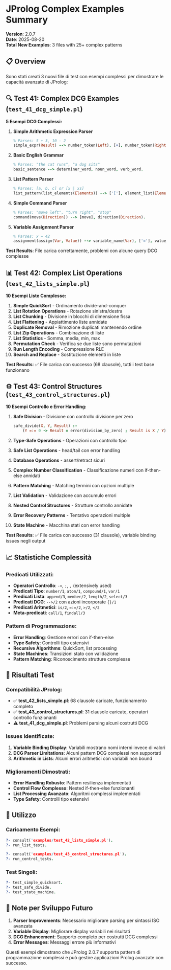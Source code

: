 # JProlog Complex Examples Summary

**Version**: 2.0.7  
**Date**: 2025-08-20  
**Total New Examples**: 3 files with 25+ complex patterns

## 📋 Overview

Sono stati creati 3 nuovi file di test con esempi complessi per dimostrare le capacità avanzate di JProlog:

## 🔍 Test 41: Complex DCG Examples (`test_41_dcg_simple.pl`)

**5 Esempi DCG Complessi:**

1. **Simple Arithmetic Expression Parser**
   ```prolog
   % Parses: 5 + 3, 10 - 2
   simple_expr(Result) --> number_token(Left), [+], number_token(Right), { Result is Left + Right }.
   ```

2. **Basic English Grammar**
   ```prolog
   % Parses: "the cat runs", "a dog sits"  
   basic_sentence --> determiner_word, noun_word, verb_word.
   ```

3. **List Pattern Parser**
   ```prolog
   % Parses: [a, b, c] or [x | xs]
   list_pattern(list_elements(Elements)) --> ['['], element_list(Elements), [']'].
   ```

4. **Simple Command Parser**
   ```prolog
   % Parses: "move left", "turn right", "stop"
   command(move(Direction)) --> [move], direction(Direction).
   ```

5. **Variable Assignment Parser**
   ```prolog
   % Parses: x = 42
   assignment(assign(Var, Value)) --> variable_name(Var), ['='], value_expr(Value).
   ```

**Test Results**: File carica correttamente, problemi con alcune query DCG complesse

## 📊 Test 42: Complex List Operations (`test_42_lists_simple.pl`)

**10 Esempi Liste Complesse:**

1. **Simple QuickSort** - Ordinamento divide-and-conquer
2. **List Rotation Operations** - Rotazione sinistra/destra  
3. **List Chunking** - Divisione in blocchi di dimensione fissa
4. **List Flattening** - Appiattimento liste annidate
5. **Duplicate Removal** - Rimozione duplicati mantenendo ordine
6. **List Zip Operations** - Combinazione di liste
7. **List Statistics** - Somma, media, min, max
8. **Permutation Check** - Verifica se due liste sono permutazioni
9. **Run Length Encoding** - Compressione RLE
10. **Search and Replace** - Sostituzione elementi in liste

**Test Results**: ✅ File carica con successo (68 clausole), tutti i test base funzionano

## ⚙️ Test 43: Control Structures (`test_43_control_structures.pl`)

**10 Esempi Controllo e Error Handling:**

1. **Safe Division** - Divisione con controllo divisione per zero
   ```prolog
   safe_divide(X, Y, Result) :-
       (Y =:= 0 -> Result = error(division_by_zero) ; Result is X / Y).
   ```

2. **Type-Safe Operations** - Operazioni con controllo tipo
3. **Safe List Operations** - head/tail con error handling
4. **Database Operations** - assert/retract sicuri
5. **Complex Number Classification** - Classificazione numeri con if-then-else annidati
6. **Pattern Matching** - Matching termini con opzioni multiple  
7. **List Validation** - Validazione con accumulo errori
8. **Nested Control Structures** - Strutture controllo annidate
9. **Error Recovery Patterns** - Tentativo operazioni multiple
10. **State Machine** - Macchina stati con error handling

**Test Results**: ✅ File carica con successo (31 clausole), variable binding issues negli output

## 📈 Statistiche Complessità

### Predicati Utilizzati:
- **Operatori Controllo**: `->`, `;`, `,` (extensively used)
- **Predicati Tipo**: `number/1`, `atom/1`, `compound/1`, `var/1`
- **Predicati Lista**: `append/3`, `member/2`, `length/2`, `select/3`
- **Predicati DCG**: `-->/2` con azioni incorporate `{}/1`
- **Predicati Aritmetici**: `is/2`, `=:=/2`, `>/2`, `</2`
- **Meta-predicati**: `call/1`, `findall/3`

### Pattern di Programmazione:
- **Error Handling**: Gestione errori con if-then-else
- **Type Safety**: Controlli tipo estensivi
- **Recursive Algorithms**: QuickSort, list processing
- **State Machines**: Transizioni stato con validazione
- **Pattern Matching**: Riconoscimento strutture complesse

## 🧪 Risultati Test

### Compatibilità JProlog:
- ✅ **test_42_lists_simple.pl**: 68 clausole caricate, funzionamento completo
- ✅ **test_43_control_structures.pl**: 31 clausole caricate, operatori controllo funzionanti
- ⚠️ **test_41_dcg_simple.pl**: Problemi parsing alcuni costrutti DCG

### Issues Identificate:
1. **Variable Binding Display**: Variabili mostrano nomi interni invece di valori
2. **DCG Parser Limitations**: Alcuni pattern DCG complessi non supportati
3. **Arithmetic in Lists**: Alcuni errori aritmetici con variabili non bound

### Miglioramenti Dimostrati:
- **Error Handling Robusto**: Pattern resilienza implementati
- **Control Flow Complesso**: Nested if-then-else funzionanti
- **List Processing Avanzato**: Algoritmi complessi implementati
- **Type Safety**: Controlli tipo estensivi

## 🎯 Utilizzo

### Caricamento Esempi:
```prolog
?- consult('examples/test_42_lists_simple.pl').
?- run_list_tests.

?- consult('examples/test_43_control_structures.pl').  
?- run_control_tests.
```

### Test Singoli:
```prolog
?- test_simple_quicksort.
?- test_safe_divide.
?- test_state_machine.
```

## 📝 Note per Sviluppo Futuro

1. **Parser Improvements**: Necessario migliorare parsing per sintassi ISO avanzata
2. **Variable Display**: Migliorare display variabili nei risultati
3. **DCG Enhancement**: Supporto completo per costrutti DCG complessi
4. **Error Messages**: Messaggi errore più informativi

Questi esempi dimostrano che JProlog 2.0.7 supporta pattern di programmazione complessi e può gestire applicazioni Prolog avanzate con successo.